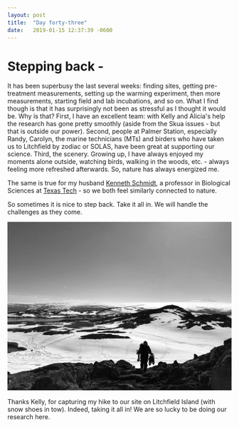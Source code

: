 ```yaml
---
layout: post
title:  "Day forty-three"
date:   2019-01-15 12:37:39 -0600
---
```

# Stepping back - 
It has been superbusy the last several weeks: finding sites, getting pre-treatment measurements, setting up the warming experiment, then more measurements, starting field and lab incubations, and so on. What I find though is that it has surprisingly not been as stressful as I thought it would be. Why is that? First, I have an excellent team: with Kelly and Alicia's help the research has gone pretty smoothly (aside from the Skua issues - but that is outside our power). Second, people at Palmer Station, especially Randy, Carolyn, the marine technicians (MTs) and birders who have taken us to Litchfield by zodiac or SOLAS, have been great at supporting our science. Third, the scenery. Growing up, I have always enjoyed my moments alone outside, watching birds, walking in the woods, etc. - always feeling more refreshed afterwards. So, nature has always energized me. 

The same is true for my husband [Kenneth Schmidt](https://schmidtlab.weebly.com/), a professor in Biological Sciences at [Texas Tech](https://www.depts.ttu.edu/biology/) - so we both feel similarly connected to nature.

So sometimes it is nice to step back. Take it all in. We will handle the challenges as they come. 

![Natasja carrying LI-COR machine and snow shoes](/assets/blog_photos/190115/img_20190115-wa0000_bw.jpg)

Thanks Kelly, for capturing my hike to our site on Litchfield Island (with snow shoes in tow). Indeed, taking it all in! We are so lucky to be doing our research here.
